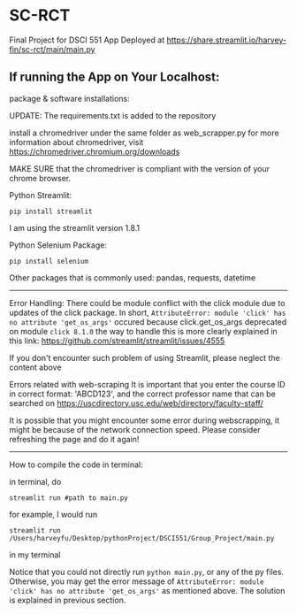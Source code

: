 # SC-RCT
Final Project for DSCI 551
App Deployed at https://share.streamlit.io/harvey-fin/sc-rct/main/main.py

If running the App on Your Localhost:
------------------------------------
package & software installations:

UPDATE: The requirements.txt is added to the repository

install a chromedriver under the same folder as web_scrapper.py
for more information about chromedriver, visit https://chromedriver.chromium.org/downloads

MAKE SURE that the chromedriver is compliant with the version of your chrome browser.

Python Streamlit:
```
pip install streamlit
```
I am using the streamlit version 1.8.1

Python Selenium Package:
```
pip install selenium
```
Other packages that is commonly used: pandas, requests, datetime

-----------------------------------
Error Handling:
There could be module conflict with the click module due to updates of the click package.
In short, ```AttributeError: module 'click' has no attribute 'get_os_args'``` occured because click.get_os_args deprecated on module ```click 8.1.0```
the way to handle this is more clearly explained in this link: https://github.com/streamlit/streamlit/issues/4555

If you don't encounter such problem of using Streamlit, please neglect the content above

Errors related with web-scraping
It is important that you enter the course ID in correct format: 'ABCD123', and the correct professor name that can be searched on https://uscdirectory.usc.edu/web/directory/faculty-staff/

It is possible that you might encounter some error during webscrapping, it might be because of the network connection speed. Please consider refreshing the page and do it again!

------------------------------------
How to compile the code in terminal:

in terminal, do
```
streamlit run #path to main.py
```
for example, I would run
```
streamlit run /Users/harveyfu/Desktop/pythonProject/DSCI551/Group_Project/main.py
```
in my terminal

Notice that you could not directly run ```python main.py```, or any of the py files. Otherwise, you may get the error message of ```AttributeError: module 'click' has no attribute 'get_os_args'``` as mentioned above. The solution is explained in previous section.

